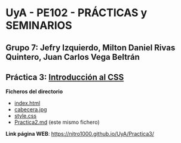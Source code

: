 # UyA - PE102 - PRÁCTICAS y SEMINARIOS
## Grupo 7: Jefry Izquierdo, Milton Daniel Rivas Quintero, Juan Carlos Vega Beltrán


## Práctica 3: [Introducción al CSS](https://nitro1000.github.io/UyA/Practica3/)

**Ficheros del directorio**
  - [index.html](https://github.com/Nitro1000/UyA/blob/master/Practica3/index.html)
  - [cabecera.jpg](https://github.com/Nitro1000/UyA/blob/master/Practica3/cabecera.jpg)
  - [style.css](https://github.com/Nitro1000/UyA/blob/master/Practica3/style.css)
  - [Practica2.md](https://github.com/Nitro1000/UyA/blob/master/Practica2/Practica2.md) (este mismo fichero)

**Link página WEB**: https://nitro1000.github.io/UyA/Practica3/
